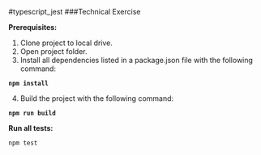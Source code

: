 #typescript_jest
###Technical Exercise

__Prerequisites:__

1. Clone project to local drive.
2. Open project folder. 
3. Install all dependencies listed in a <a>package.json</a> file with the following command: 
<pre><code><b>npm install</b></code></pre>

4. Build the project with the following command:
  <pre><code><b>npm run build</b></code></pre>

__Run all tests:__
```sh
npm test
```
